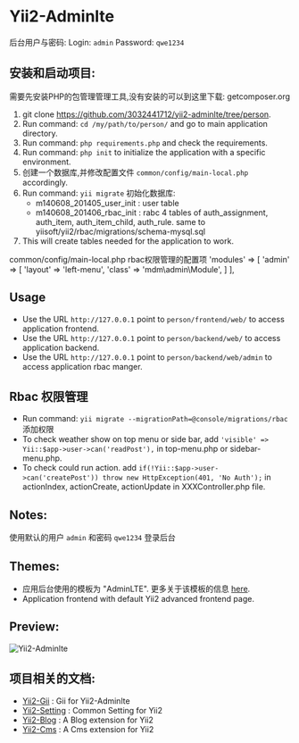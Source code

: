 Yii2-Adminlte
==========

后台用户与密码:
Login: `admin`
Password: `qwe1234`

安装和启动项目:
---------------------------------

需要先安装PHP的包管理管理工具,没有安装的可以到这里下载:
getcomposer.org

1. git clone https://github.com/3032441712/yii2-adminlte/tree/person.
2. Run command: `cd /my/path/to/person/` and go to main application directory.
3. Run command: `php requirements.php` and check the requirements.
4. Run command: `php init` to initialize the application with a specific environment.
5. 创建一个数据库,并修改配置文件 `common/config/main-local.php` accordingly.
6. Run command: `yii migrate` 初始化数据库:
   - m140608_201405_user_init : user table
   - m140608_201406_rbac_init : rabc 4 tables of auth_assignment, auth_item, auth_item_child, auth_rule. same to yiisoft/yii2/rbac/migrations/schema-mysql.sql
7. This will create tables needed for the application to work.

common/config/main-local.php rbac权限管理的配置项
'modules' => [
    'admin' => [
        'layout' => 'left-menu',
        'class' => 'mdm\admin\Module',
    ]
],

Usage
-----
- Use the URL `http://127.0.0.1` point to `person/frontend/web/` to access application frontend.
- Use the URL `http://127.0.0.1` point to `person/backend/web/` to access application backend.
- Use the URL `http://127.0.0.1` point to `person/backend/web/admin` to access application rbac manger.


Rbac 权限管理
-------------
- Run command: `yii migrate --migrationPath=@console/migrations/rbac` 添加权限
- To check weather show on top menu or side bar, add `'visible' => Yii::$app->user->can('readPost'),` in top-menu.php or sidebar-menu.php.
- To check could run action. add `if(!Yii::$app->user->can('createPost')) throw new HttpException(401, 'No Auth');` in actionIndex, actionCreate, actionUpdate in XXXController.php file.

Notes:
------

使用默认的用户  `admin` 和密码 `qwe1234` 登录后台

Themes:
-------
- 应用后台使用的模板为  "AdminLTE". 更多关于该模板的信息 [here](http://www.bootstrapstage.com/admin-lte/).
- Application frontend with default Yii2 advanced frontend page.


Preview:
-------
![Yii2-Adminlte](tests/yii2-adminlte-preview.jpg)


项目相关的文档:
-------
- [Yii2-Gii](https://github.com/funson86/yii2-gii) : Gii for Yii2-Adminlte
- [Yii2-Setting](https://github.com/funson86/yii2-Setting) : Common Setting for Yii2
- [Yii2-Blog](https://github.com/funson86/yii2-blog) : A Blog extension for Yii2
- [Yii2-Cms](https://github.com/funson86/yii2-cms) : A Cms extension for Yii2

